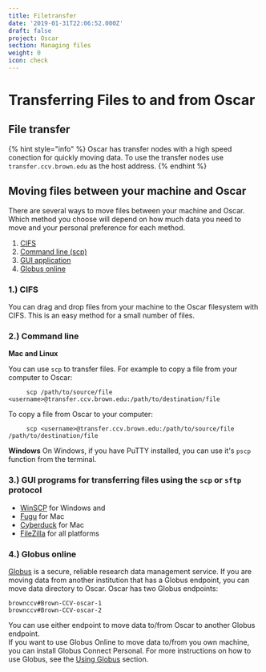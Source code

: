 ```yaml
---
title: Filetransfer
date: '2019-01-31T22:06:52.000Z'
draft: false
project: Oscar
section: Managing files
weight: 0
icon: check
---
```


# Transferring Files to and from Oscar

## File transfer

{% hint style="info" %}
Oscar has transfer nodes with a high speed conection for quickly moving data. To use the transfer nodes use `transfer.ccv.brown.edu` as the host address.
{% endhint %}

## Moving files between your machine and Oscar

There are several ways to move files between your machine and Oscar. Which method you choose will depend on how much data you need to move and your personal preference for each method.

1. [CIFS](../../../connecting-to-oscar/connecting/cifs.md)
2. [Command line \(scp\)](./#2-command-line)
3. [GUI application](./#3-gui-programs-for-transferring-files-using-the-scp-or-sftp-protocol)
4. [Globus online](./#4-globus-online)

### 1.\) CIFS

You can drag and drop files from your machine to the Oscar filesystem with CIFS. This is an easy method for a small number of files.

### 2.\) Command line

**Mac and Linux**

You can use `scp` to transfer files. For example to copy a file from your computer to Oscar:

```text
     scp /path/to/source/file <username>@transfer.ccv.brown.edu:/path/to/destination/file
```

To copy a file from Oscar to your computer:

```text
     scp <username>@transfer.ccv.brown.edu:/path/to/source/file /path/to/destination/file
```

**Windows** On Windows, if you have PuTTY installed, you can use it's `pscp` function from the terminal.

### 3.\) GUI programs for transferring files using the `scp` or `sftp` protocol

* [WinSCP](http://winscp.net) for Windows and
* [Fugu](http://rsug.itd.umich.edu/software/fugu/) for Mac
* [Cyberduck](http://cyberduck.ch) for Mac
* [FileZilla](https://filezilla-project.org) for all platforms

### 4.\) Globus online

[Globus](https://www.globus.org) is a secure, reliable research data management service. If you are moving data from another institution that has a Globus endpoint, you can move data directory to Oscar. Oscar has two Globus endpoints:

```text
brownccv#Brown-CCV-oscar-1
brownccv#Brown-CCV-oscar-2
```

You can use either endpoint to move data to/from Oscar to another Globus endpoint.  
If you want to use Globus Online to move data to/from you own machine, you can install Globus Connect Personal. For more instructions on how to use Globus, see the [Using Globus](using-globus.md) section.

